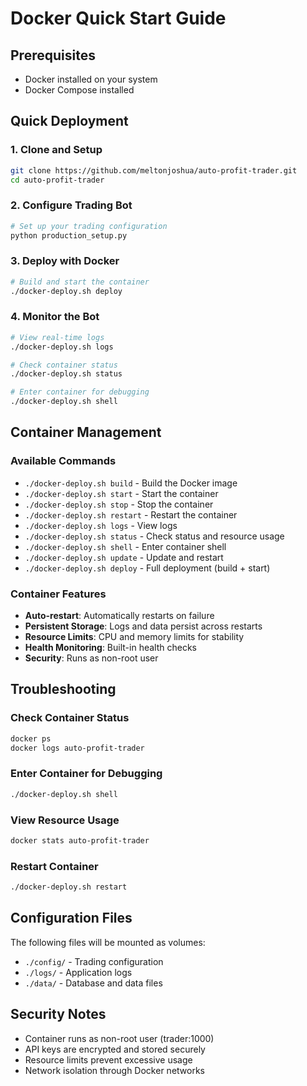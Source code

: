 # Docker Quick Start Guide

## Prerequisites
- Docker installed on your system
- Docker Compose installed

## Quick Deployment

### 1. Clone and Setup
```bash
git clone https://github.com/meltonjoshua/auto-profit-trader.git
cd auto-profit-trader
```

### 2. Configure Trading Bot
```bash
# Set up your trading configuration
python production_setup.py
```

### 3. Deploy with Docker
```bash
# Build and start the container
./docker-deploy.sh deploy
```

### 4. Monitor the Bot
```bash
# View real-time logs
./docker-deploy.sh logs

# Check container status
./docker-deploy.sh status

# Enter container for debugging
./docker-deploy.sh shell
```

## Container Management

### Available Commands
- `./docker-deploy.sh build` - Build the Docker image
- `./docker-deploy.sh start` - Start the container
- `./docker-deploy.sh stop` - Stop the container
- `./docker-deploy.sh restart` - Restart the container
- `./docker-deploy.sh logs` - View logs
- `./docker-deploy.sh status` - Check status and resource usage
- `./docker-deploy.sh shell` - Enter container shell
- `./docker-deploy.sh update` - Update and restart
- `./docker-deploy.sh deploy` - Full deployment (build + start)

### Container Features
- **Auto-restart**: Automatically restarts on failure
- **Persistent Storage**: Logs and data persist across restarts
- **Resource Limits**: CPU and memory limits for stability
- **Health Monitoring**: Built-in health checks
- **Security**: Runs as non-root user

## Troubleshooting

### Check Container Status
```bash
docker ps
docker logs auto-profit-trader
```

### Enter Container for Debugging
```bash
./docker-deploy.sh shell
```

### View Resource Usage
```bash
docker stats auto-profit-trader
```

### Restart Container
```bash
./docker-deploy.sh restart
```

## Configuration Files

The following files will be mounted as volumes:
- `./config/` - Trading configuration
- `./logs/` - Application logs
- `./data/` - Database and data files

## Security Notes

- Container runs as non-root user (trader:1000)
- API keys are encrypted and stored securely
- Resource limits prevent excessive usage
- Network isolation through Docker networks
